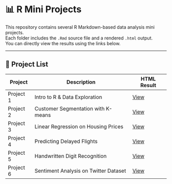 # 📊 R Mini Projects

This repository contains several R Markdown-based data analysis mini projects.  
Each folder includes the `.Rmd` source file and a rendered `.html` output.  
You can directly view the results using the links below.

---

## 🔗 Project List

| Project | Description | HTML Result |
|---------|-------------|-------------|
| Project 1 | Intro to R & Data Exploration | [View](https://lizardnote.github.io/R_projects/project_1/project_1.html) |
| Project 2 | Customer Segmentation with K-means | [View](https://lizardnote.github.io/R_projects/project_2/project_2.html) |
| Project 3 | Linear Regression on Housing Prices | [View](https://lizardnote.github.io/R_projects/project_3/project_3.html) |
| Project 4 | Predicting Delayed Flights | [View](https://lizardnote.github.io/R_projects/project_4/project_4.html) |
| Project 5 | Handwritten Digit Recognition | [View](https://lizardnote.github.io/R_projects/project_5/project_5.html) |
| Project 6 | Sentiment Analysis on Twitter Dataset | [View](https://lizardnote.github.io/R_projects/project_6/project_6.html) |
